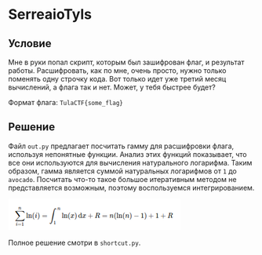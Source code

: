 # SerreaioTyls

## Условие

Мне в руки попал скрипт, которым был зашифрован флаг, и результат работы. Расшифровать, как по мне, очень просто, нужно только поменять одну строчку кода. Вот только идет уже третий месяц вычислений, а флага так и нет. Может, у тебя быстрее будет?

Формат флага: `TulaCTF{some_flag}`

## Решение

Файл `out.py` предлагает посчитать гамму для расшифровки флага, используя непонятные функции. Анализ этих функций показывает, что все они используются для вычисления натурального логарифма. Таким образом, гамма является суммой натуральных логарифмов от `1` до `avocado`. Посчитать что-то такое большое итеративным методом не представляется возможным, поэтому воспользуемся интегрированием.

![img.png](img.png)

Полное решение смотри в `shortcut.py`.
